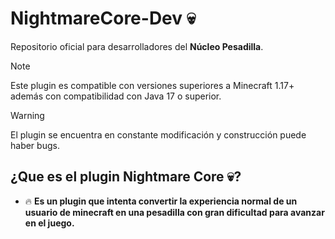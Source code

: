 # NightmareCore-Dev 💀

Repositorio oficial para desarrolladores del **Núcleo Pesadilla**.

> [!NOTE]  
> Este plugin es compatible con versiones superiores a Minecraft 1.17+ además con compatibilidad con Java 17 o superior.

> [!WARNING]  
> El plugin se encuentra en constante modificación y construcción puede haber bugs.

## ¿Que es el plugin Nightmare Core 💀?

- 🔥 **Es un plugin que intenta convertir la experiencia normal de un usuario de minecraft en una pesadilla con gran dificultad para avanzar en el juego.**
